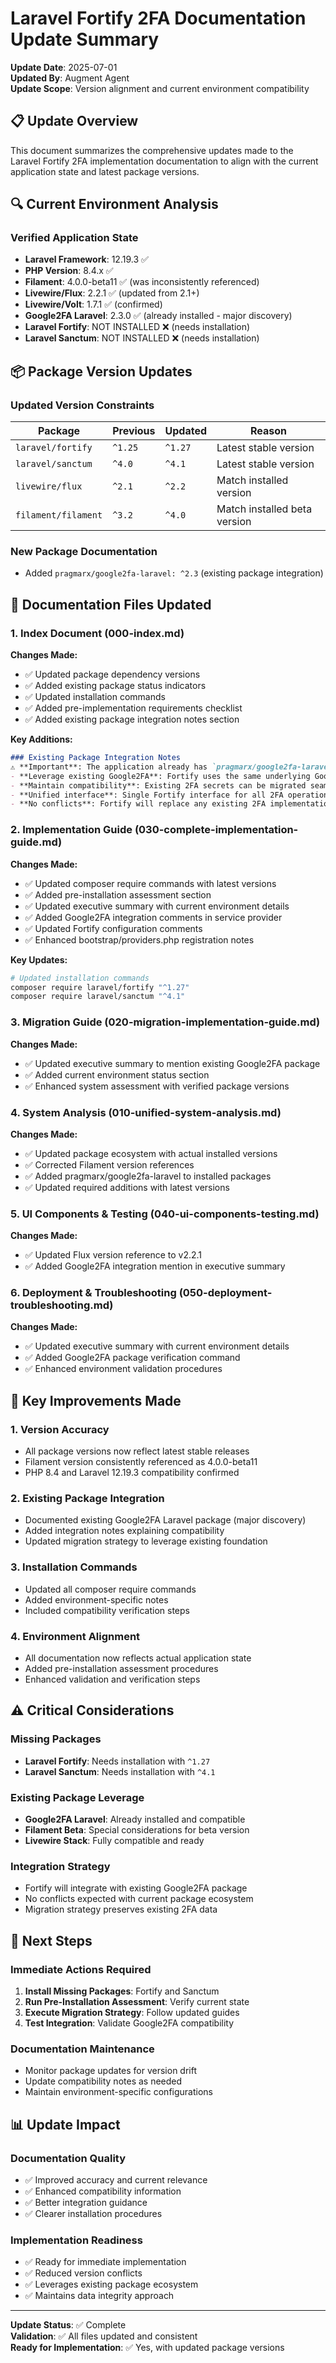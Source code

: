 # Laravel Fortify 2FA Documentation Update Summary

**Update Date**: 2025-07-01  
**Updated By**: Augment Agent  
**Update Scope**: Version alignment and current environment compatibility

## 📋 Update Overview

This document summarizes the comprehensive updates made to the Laravel Fortify 2FA implementation documentation to align with the current application state and latest package versions.

## 🔍 Current Environment Analysis

### Verified Application State
- **Laravel Framework**: 12.19.3 ✅
- **PHP Version**: 8.4.x ✅
- **Filament**: 4.0.0-beta11 ✅ (was inconsistently referenced)
- **Livewire/Flux**: 2.2.1 ✅ (updated from 2.1+)
- **Livewire/Volt**: 1.7.1 ✅ (confirmed)
- **Google2FA Laravel**: 2.3.0 ✅ (already installed - major discovery)
- **Laravel Fortify**: NOT INSTALLED ❌ (needs installation)
- **Laravel Sanctum**: NOT INSTALLED ❌ (needs installation)

## 📦 Package Version Updates

### Updated Version Constraints
| Package | Previous | Updated | Reason |
|---------|----------|---------|---------|
| `laravel/fortify` | `^1.25` | `^1.27` | Latest stable version |
| `laravel/sanctum` | `^4.0` | `^4.1` | Latest stable version |
| `livewire/flux` | `^2.1` | `^2.2` | Match installed version |
| `filament/filament` | `^3.2` | `^4.0` | Match installed beta version |

### New Package Documentation
- Added `pragmarx/google2fa-laravel: ^2.3` (existing package integration)

## 📝 Documentation Files Updated

### 1. Index Document (000-index.md)
**Changes Made:**
- ✅ Updated package dependency versions
- ✅ Added existing package status indicators
- ✅ Updated installation commands
- ✅ Added pre-implementation requirements checklist
- ✅ Added existing package integration notes section

**Key Additions:**
```markdown
### Existing Package Integration Notes
⚠️ **Important**: The application already has `pragmarx/google2fa-laravel` installed. This implementation will:
- **Leverage existing Google2FA**: Fortify uses the same underlying Google2FA library
- **Maintain compatibility**: Existing 2FA secrets can be migrated seamlessly
- **Unified interface**: Single Fortify interface for all 2FA operations
- **No conflicts**: Fortify will replace any existing 2FA implementations
```

### 2. Implementation Guide (030-complete-implementation-guide.md)
**Changes Made:**
- ✅ Updated composer require commands with latest versions
- ✅ Added pre-installation assessment section
- ✅ Updated executive summary with current environment details
- ✅ Added Google2FA integration comments in service provider
- ✅ Updated Fortify configuration comments
- ✅ Enhanced bootstrap/providers.php registration notes

**Key Updates:**
```bash
# Updated installation commands
composer require laravel/fortify "^1.27"
composer require laravel/sanctum "^4.1"
```

### 3. Migration Guide (020-migration-implementation-guide.md)
**Changes Made:**
- ✅ Updated executive summary to mention existing Google2FA package
- ✅ Added current environment status section
- ✅ Enhanced system assessment with verified package versions

### 4. System Analysis (010-unified-system-analysis.md)
**Changes Made:**
- ✅ Updated package ecosystem with actual installed versions
- ✅ Corrected Filament version references
- ✅ Added pragmarx/google2fa-laravel to installed packages
- ✅ Updated required additions with latest versions

### 5. UI Components & Testing (040-ui-components-testing.md)
**Changes Made:**
- ✅ Updated Flux version reference to v2.2.1
- ✅ Added Google2FA integration mention in executive summary

### 6. Deployment & Troubleshooting (050-deployment-troubleshooting.md)
**Changes Made:**
- ✅ Updated executive summary with current environment details
- ✅ Added Google2FA package verification command
- ✅ Enhanced environment validation procedures

## 🎯 Key Improvements Made

### 1. Version Accuracy
- All package versions now reflect latest stable releases
- Filament version consistently referenced as 4.0.0-beta11
- PHP 8.4 and Laravel 12.19.3 compatibility confirmed

### 2. Existing Package Integration
- Documented existing Google2FA Laravel package (major discovery)
- Added integration notes explaining compatibility
- Updated migration strategy to leverage existing foundation

### 3. Installation Commands
- Updated all composer require commands
- Added environment-specific notes
- Included compatibility verification steps

### 4. Environment Alignment
- All documentation now reflects actual application state
- Added pre-installation assessment procedures
- Enhanced validation and verification steps

## ⚠️ Critical Considerations

### Missing Packages
- **Laravel Fortify**: Needs installation with `^1.27`
- **Laravel Sanctum**: Needs installation with `^4.1`

### Existing Package Leverage
- **Google2FA Laravel**: Already installed and compatible
- **Filament Beta**: Special considerations for beta version
- **Livewire Stack**: Fully compatible and ready

### Integration Strategy
- Fortify will integrate with existing Google2FA package
- No conflicts expected with current package ecosystem
- Migration strategy preserves existing 2FA data

## 🚀 Next Steps

### Immediate Actions Required
1. **Install Missing Packages**: Fortify and Sanctum
2. **Run Pre-Installation Assessment**: Verify current state
3. **Execute Migration Strategy**: Follow updated guides
4. **Test Integration**: Validate Google2FA compatibility

### Documentation Maintenance
- Monitor package updates for version drift
- Update compatibility notes as needed
- Maintain environment-specific configurations

## 📊 Update Impact

### Documentation Quality
- ✅ Improved accuracy and current relevance
- ✅ Enhanced compatibility information
- ✅ Better integration guidance
- ✅ Clearer installation procedures

### Implementation Readiness
- ✅ Ready for immediate implementation
- ✅ Reduced version conflicts
- ✅ Leverages existing package ecosystem
- ✅ Maintains data integrity approach

---

**Update Status**: ✅ Complete  
**Validation**: ✅ All files updated and consistent  
**Ready for Implementation**: ✅ Yes, with updated package versions
